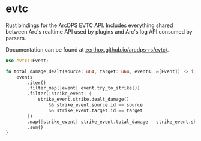 # evtc

Rust bindings for the ArcDPS EVTC API.
Includes everything shared between Arc's realtime API used by plugins and Arc's log API consumed by parsers.

Documentation can be found at [zerthox.github.io/arcdps-rs/evtc/](https://zerthox.github.io/arcdps-rs/evtc/).

```rs
use evtc::Event;

fn total_damage_dealt(source: u64, target: u64, events: &[Event]) -> i32 {
    events
        .iter()
        .filter_map(|event| event.try_to_strike())
        .filter(|strike_event| {
            strike_event.strike.dealt_damage()
                && strike_event.source.id == source
                && strike_event.target.id == target
        })
        .map(|strike_event| strike_event.total_damage - strike_event.shield_damage as i32)
        .sum()
}
```
